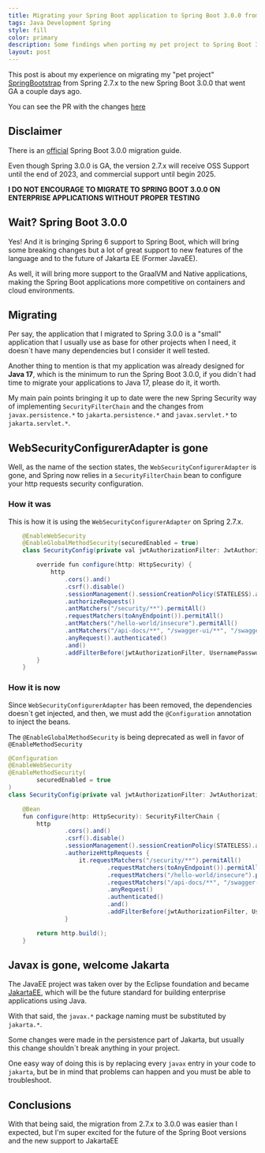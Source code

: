 ```yaml
---
title: Migrating your Spring Boot application to Spring Boot 3.0.0 from 2.7.x
tags: Java Development Spring
style: fill
color: primary
description: Some findings when porting my pet project to Spring Boot 3.0.0
layout: post
---
```


This post is about my experience on migrating my "pet project" [SpringBootstrap](https://github.com/fialhorenato/SpringBootstrap) from Spring 2.7.x to the new Spring Boot 3.0.0 that went GA a couple days ago.

You can see the PR with the changes [here](https://github.com/fialhorenato/SpringBootstrap/pull/215)


## Disclaimer

There is an [official](https://github.com/spring-projects/spring-boot/wiki/Spring-Boot-3.0-Migration-Guide) Spring Boot 3.0.0 migration guide.

Even though Spring 3.0.0 is GA, the version 2.7.x will receive OSS Support until the end of 2023, and commercial support until begin 2025.

**I DO NOT ENCOURAGE TO MIGRATE TO SPRING BOOT 3.0.0 ON ENTERPRISE APPLICATIONS WITHOUT PROPER TESTING**


## Wait? Spring Boot 3.0.0

Yes! And it is bringing Spring 6 support to Spring Boot, which will bring some breaking changes but a lot of great support to new features of the language and to the future of Jakarta EE (Former JavaEE).

As well, it will bring more support to the GraalVM and Native applications, making the Spring Boot applications more competitive on containers and cloud environments.

## Migrating

Per say, the application that I migrated to Spring 3.0.0 is a "small" application that I usually use as base for other projects when I need, it doesn´t have many dependencies but I consider it well tested.

Another thing to mention is that my application was already designed for **Java 17**, which is the minimum to run the Spring Boot 3.0.0, if you didn´t had time to migrate your applications to Java 17, please do it, it worth.

My main pain points bringing it up to date were the new Spring Security way of implementing `SecurityFilterChain` and the changes from `javax.persistence.*` to `jakarta.persistence.*` and `javax.servlet.*` to `jakarta.servlet.*`.


## WebSecurityConfigurerAdapter is gone

Well, as the name of the section states, the `WebSecurityConfigurerAdapter` is gone, and Spring now relies in a `SecurityFilterChain` bean to configure your http requests security configuration.

### How it was

This is how it is using the `WebSecurityConfigurerAdapter` on Spring 2.7.x.
```java
    @EnableWebSecurity
    @EnableGlobalMethodSecurity(securedEnabled = true)
    class SecurityConfig(private val jwtAuthorizationFilter: JwtAuthorizationFilter) : WebSecurityConfigurerAdapter() {

        override fun configure(http: HttpSecurity) {
            http
                .cors().and()
                .csrf().disable()
                .sessionManagement().sessionCreationPolicy(STATELESS).and()
                .authorizeRequests()
                .antMatchers("/security/**").permitAll()
                .requestMatchers(toAnyEndpoint()).permitAll()
                .antMatchers("/hello-world/insecure").permitAll()
                .antMatchers("/api-docs/**", "/swagger-ui/**", "/swagger-ui.html").permitAll()
                .anyRequest().authenticated()
                .and()
                .addFilterBefore(jwtAuthorizationFilter, UsernamePasswordAuthenticationFilter::class.java)
        }
    }
```

### How it is now

Since `WebSecurityConfigurerAdapter` has been removed, the dependencies doesn´t get injected, and then, we must add the `@Configuration` annotation to inject the beans.

The `@EnableGlobalMethodSecurity` is being deprecated as well in favor of `@EnableMethodSecurity`

```java
@Configuration
@EnableWebSecurity
@EnableMethodSecurity(
        securedEnabled = true
)
class SecurityConfig(private val jwtAuthorizationFilter: JwtAuthorizationFilter) {

    @Bean
    fun configure(http: HttpSecurity): SecurityFilterChain {
        http
                .cors().and()
                .csrf().disable()
                .sessionManagement().sessionCreationPolicy(STATELESS).and()
                .authorizeHttpRequests {
                    it.requestMatchers("/security/**").permitAll()
                            .requestMatchers(toAnyEndpoint()).permitAll()
                            .requestMatchers("/hello-world/insecure").permitAll()
                            .requestMatchers("/api-docs/**", "/swagger-ui/**", "/swagger-ui.html").permitAll()
                            .anyRequest()
                            .authenticated()
                            .and()
                            .addFilterBefore(jwtAuthorizationFilter, UsernamePasswordAuthenticationFilter::class.java)
                }

        return http.build();
    }
```


## Javax is gone, welcome Jakarta

The JavaEE project was taken over by the Eclipse foundation and became [JakartaEE](https://jakarta.ee/), which will be the future standard for building enterprise applications using Java.

With that said, the `javax.*` package naming must be substituted by `jakarta.*`.

Some changes were made in the persistence part of Jakarta, but usually this change shouldn´t break anything in your project.

One easy way of doing this is by replacing every `javax` entry in your code to `jakarta`, but be in mind that problems can happen and you must be able to troubleshoot.


## Conclusions

With that being said, the migration from 2.7.x to 3.0.0 was easier than I expected, but I'm super excited for the future of the Spring Boot versions and the new support to JakartaEE
